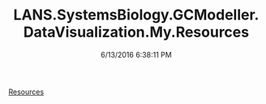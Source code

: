 ﻿---
title: LANS.SystemsBiology.GCModeller.DataVisualization.My.Resources
date: 6/13/2016 6:38:11 PM
---

[Resources](T-LANS.SystemsBiology.GCModeller.DataVisualization.My.Resources.Resources.html)
